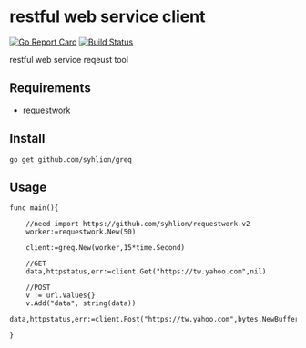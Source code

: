 # restful web service client

[![Go Report Card](https://goreportcard.com/badge/github.com/syhlion/greq)](https://goreportcard.com/report/github.com/syhlion/greq)
[![Build Status](https://travis-ci.org/syhlion/greq.svg?branch=master)](https://travis-ci.org/syhlion/greq)

restful web service reqeust tool

## Requirements

* [requestwork](https://github.com/syhlion/requestwork.v2)


## Install

`go get github.com/syhlion/greq`


## Usage

```
func main(){

    //need import https://github.com/syhlion/requestwork.v2
    worker:=requestwork.New(50)

    client:=greq.New(worker,15*time.Second)

    //GET
    data,httpstatus,err:=client.Get("https://tw.yahoo.com",nil)

    //POST
    v := url.Values{}
    v.Add("data", string(data))
    data,httpstatus,err:=client.Post("https://tw.yahoo.com",bytes.NewBufferString(v.Encode()))

}
```
